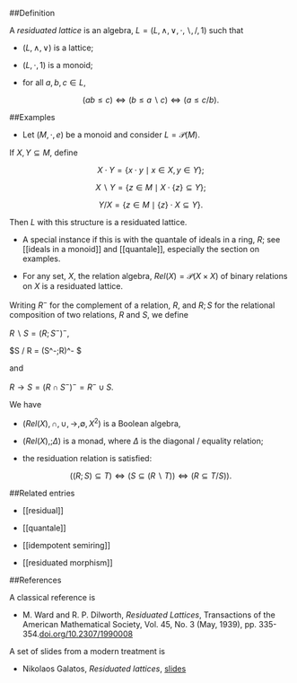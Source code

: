 



##Definition

A _residuated lattice_ is an algebra, $L=(L,\wedge,\vee, \cdot, \backslash, /,1)$ such that

* $(L,\wedge,\vee)$ is a lattice;

* $(L,\cdot,1)$ is a monoid;

* for all $a,b,c\in L$,

$$(ab\le c)\Leftrightarrow (b\le a \backslash c)\Leftrightarrow (a\le c / b).$$

##Examples

* Let $(M,\cdot, e)$ be a monoid and consider $L=\mathcal{P}(M)$.

If $X, Y\subseteq M$, define 

$$X\cdot Y=\{x\cdot y\mid x\in X, y\in Y\};$$

$$X\backslash Y = \{z\in M\mid X\cdot\{z\}\subseteq Y\};$$

$$Y/ X= \{z\in M\mid \{z\}\cdot X\subseteq Y\}.$$

Then $L$ with this structure is a residuated lattice. 

* A special instance if this is with the quantale of ideals in a ring, $R$; see [[ideals in a monoid]] and [[quantale]], especially the section on examples.

* For any set, $X$, the relation algebra, $Rel(X)=\mathcal{P}(X\times X)$ of binary relations on $X$ is a residuated lattice.

Writing $R^-$ for the complement of a relation, $R$, and $R;S$ for the relational composition of two relations, $R$ and $S$, we define

$R \backslash S = (R;S^-)^- ,$ 

$S / R = (S^-;R)^- $

and

 $R\to S= (R\cap S^-)^- = R^-\cup S.$

We have

* $(Rel(X), \cap,\cup,\to, \emptyset, X^2)$ is a Boolean algebra,

*  $(Rel(X), ; \Delta)$ is a monad, where $\Delta$ is the diagonal / equality relation;

* the residuation relation is satisfied:

$$((R;S)\subseteq T)\Leftrightarrow (S\subseteq (R\backslash T))\Leftrightarrow (R\subseteq T / S)).$$

##Related entries

* [[residual]]

* [[quantale]]

* [[idempotent semiring]]

* [[residuated morphism]]

##References

A classical reference is 

* M. Ward and R. P. Dilworth, _Residuated Lattices_,  Transactions of the American Mathematical Society, Vol. 45, No. 3 (May, 1939), pp. 335-354.[doi.org/10.2307/1990008 ](https://doi.org/10.2307/1990008 ) 

A set of slides from a modern treatment is 

* Nikolaos Galatos, _Residuated lattices_, [slides](https://www2.karlin.mff.cuni.cz/~ssaos/2008/ResiduatedLatticesTutorial.pdf)